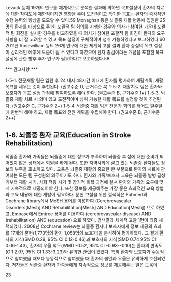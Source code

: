 Levack 등이 19개의 연구를 체계적으로 분석한 결과에 의하면 목표설정이 환자의 치료에 대한 참여도에 제한적이지만 영향을 주며 도전적이고 특이한 목표는 환자의 즉각적인 수행 능력의 향상을 도모할 수 있다.59 Monaghan 등은 뇌졸중 재활 병동에 입원한 25명의 환자를 대상으로 주1회 포괄적 팀 회의를 시행한 경우와 의사가 참여한 가운데 포괄적 팀 회진을 실시한 경우를 비교하였을 때 의사가 참여한 포괄적 팀 회진이 환자의 요구 사항을 더 잘 고려할 수 있고 목표 설정이 구체적이며 성취 가능하였다고 보고하였다.60 2011년 Rosewilliam 등의 26개 연구에 대한 체계적 고찰 결과 환자 중심의 목표 설정이 심리적인 예후에 도움이 될 수 있다고 하였으며 환자 중심이라는 개념을 포함한 목표 설정에 관한 향후 추가 연구가 필요하다고 보고하였다.58

*** 권고사항 ***

1-5-1. 전문재활 팀은 입원 후 24 내지 48시간 이내에 환자를 평가하여 재활계획, 재활목표를 세우는 것이 추천된다. (권고수준 D, 근거수준 4)
1-5-2. 재활치료 팀은 환자와 보호자가 목표 설정 과정에 참여하도록 해야 한다. (권고수준 B, 근거수준 1+)
1-5-3. 뇌졸중 재활 치료 시 의미 있고 도전적이며 성취 가능한 재활 목표를 설정할 것이 추천된다. (권고수준 C, 근거수준 2+)
1-5-4. 뇌졸중 재활 팀은 전문가 회의를 적어도 일주일에 한번씩 해야 하고, 재활 목표와 전원 계획을 수립해야 한다. (권고수준 B, 근거수준 2++)

## 1-6. 뇌졸중 환자 교육(Education in Stroke Rehabilitation)

뇌졸중 환자와 가족들은 뇌졸중에 대한 정보가 부족하며 뇌졸중 후 삶에 대한 준비가 되어있지 않은 상태에서 퇴원을 하게 된다. 또한 지역사회에 살고 있는 뇌졸중 환자들도 정보의 부족을 호소하고 있다. 교육은 뇌졸중 재활의 중요한 한 부분으로 환자의 치료에 관여하는 모든 팀 구성원의 의무이기도 하다. 환자와 가족/보호자 교육은 뇌졸중 발병 급성기부터 재활 시기, 사회 적응 시기 및 장기적 회복 과정에 걸쳐 환자와 가족의 요구에 맞게 지속적으로 제공되어야 한다. 또한 정보를 제공해주는 가장 좋은 효과적인 교육 방법과 교육 내용에 대한 개발이 필요하다.
문헌 고찰을 위한 검색식은 Pubmed와 Cochrane library에서 MeSH 용어를 이용하여 (Cerebrovascular Disorders[Mesh] AND Rehabilitation[Mesh] AND Education[Mesh]) 으로 하였고, Embase에서 Emtree 용어를 이용하여 (cerebrovascular disease) AND (rehabilitation) AND (education) 으로 하였다. 검색결과 체계적 고찰 1편이 최종 채택되었다.
2008년 Cochrane review는 뇌졸중 환자나 보호자에게 정보 제공의 효과를 17개의 문헌(1,773명의 환자 1,058명의 보호자)을 분석하여 평가하였다. 그 결과 환자의 지식(SMD 0.29, 95% CI 0.12-0.46)과 보호자의 지식(SMD 0.74 95% CI 0.06-1.43), 환자의 우울 척도(WMD -0.52, 95% CI -0.93--0.10)는 환자의 만족도(OR 2.07, 95% CI 1.33-3.23)와 유의한 관련이 있었다. 특히 환자와 보호자가 수동적으로 참여했을 때보다 능동적으로 참여했을 때 환자의 불안과 우울은 유의하게 호전되었다. 저자들은 뇌졸중 환자와 가족들에게 지속적으로 정보를 제공해주는 일은 도움이

<PAGE>23